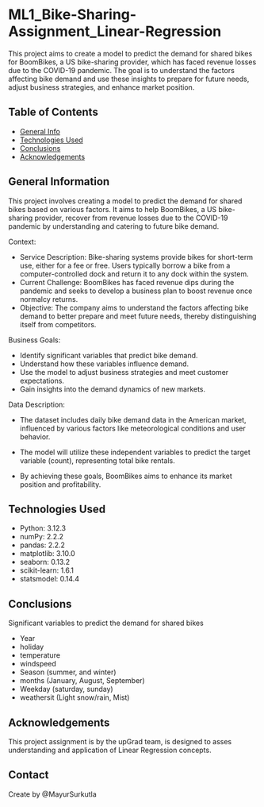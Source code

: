 # ML1_Bike-Sharing-Assignment_Linear-Regression

This project aims to create a model to predict the demand for shared bikes for BoomBikes, a US bike-sharing provider, which has faced revenue losses due to the COVID-19 pandemic. The goal is to understand the factors affecting bike demand and use these insights to prepare for future needs, adjust business strategies, and enhance market position.

## Table of Contents
* [General Info](#general-information)
* [Technologies Used](#technologies-used)
* [Conclusions](#conclusions)
* [Acknowledgements](#acknowledgements)

## General Information
This project involves creating a model to predict the demand for shared bikes based on various factors. It aims to help BoomBikes, a US bike-sharing provider, recover from revenue losses due to the COVID-19 pandemic by understanding and catering to future bike demand.

Context:
- Service Description: Bike-sharing systems provide bikes for short-term use, either for a fee or free. Users typically borrow a bike from a computer-controlled dock and return it to any dock within the system.
- Current Challenge: BoomBikes has faced revenue dips during the pandemic and seeks to develop a business plan to boost revenue once normalcy returns.
- Objective: The company aims to understand the factors affecting bike demand to better prepare and meet future needs, thereby distinguishing itself from competitors.

Business Goals:
- Identify significant variables that predict bike demand.
- Understand how these variables influence demand.
- Use the model to adjust business strategies and meet customer expectations.
- Gain insights into the demand dynamics of new markets.

Data Description:
- The dataset includes daily bike demand data in the American market, influenced by various factors like meteorological conditions and user behavior.

- The model will utilize these independent variables to predict the target variable (count), representing total bike rentals.
- By achieving these goals, BoomBikes aims to enhance its market position and profitability.

## Technologies Used
- Python: 3.12.3
- numPy: 2.2.2
- pandas: 2.2.2
- matplotlib: 3.10.0
- seaborn: 0.13.2
- scikit-learn: 1.6.1
- statsmodel: 0.14.4

## Conclusions
Significant variables to predict the demand for shared bikes
- Year
- holiday
- temperature
- windspeed
- Season (summer, and winter)
- months (January, August, September)
- Weekday (saturday, sunday)
- weathersit (Light snow/rain, Mist)

## Acknowledgements
This project assignment is by the upGrad team, is designed to asses understanding and application of Linear Regression concepts.


## Contact
Create by @MayurSurkutla



